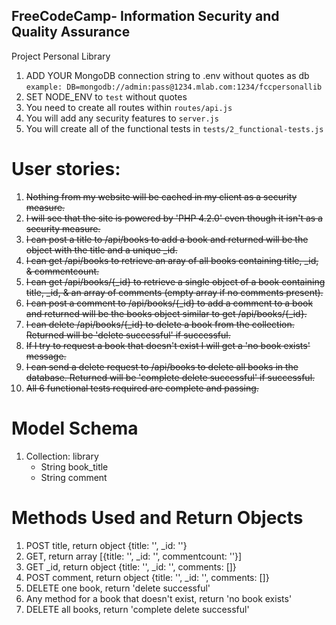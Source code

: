 **FreeCodeCamp**- Information Security and Quality Assurance
------

Project Personal Library

1) ADD YOUR MongoDB connection string to .env without quotes as db
    `example: DB=mongodb://admin:pass@1234.mlab.com:1234/fccpersonallib`
2) SET NODE_ENV to `test` without quotes
3) You need to create all routes within `routes/api.js`
4) You will add any security features to `server.js`
5) You will create all of the functional tests in `tests/2_functional-tests.js`


# User stories:

1. ~~Nothing from my website will be cached in my client as a security measure.~~
2. ~~I will see that the site is powered by 'PHP 4.2.0' even though it isn't as a security measure.~~
3. ~~I can post a title to /api/books to add a book and returned will be the object with the title and a unique _id.~~
4. ~~I can get /api/books to retrieve an aray of all books containing title, _id, & commentcount.~~
5. ~~I can get /api/books/{_id} to retrieve a single object of a book containing title, _id, & an array of comments (empty array if no comments present).~~
6. ~~I can post a comment to /api/books/{_id} to add a comment to a book and returned will be the books object similar to get /api/books/{_id}.~~
7. ~~I can delete /api/books/{_id} to delete a book from the collection. Returned will be 'delete successful' if successful.~~
8. ~~If I try to request a book that doesn't exist I will get a 'no book exists' message.~~
9. ~~I can send a delete request to /api/books to delete all books in the database. Returned will be 'complete delete successful' if successful.~~
10. ~~All 6 functional tests required are complete and passing.~~


# Model Schema

1. Collection: library
    - String book_title
    - String comment
  
# Methods Used and Return Objects

1. POST title, return object {title: '', _id: ''}
2. GET, return array [{title: '', _id: '', commentcount: ''}]
3. GET _id, return object {title: '', _id: '', comments: []}
4. POST comment, return object {title: '', _id: '', comments: []}
5. DELETE one book, return 'delete successful'
6. Any method for a book that doesn't exist, return 'no book exists'
7. DELETE all books, return 'complete delete successful'
